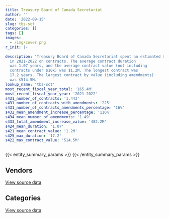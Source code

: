 ```yaml
---
title: Treasury Board of Canada Secretariat
author: ''
date: '2022-09-15'
slug: tbs-sct
categories: []
tags: []
images:
  - /img/cover.png
r_init: |-
  
description: 'Treasury Board of Canada Secretariat spent an estimated $165.4M
  in 2021-2022 on contracts. The average contract duration
  was 1.07 years, and the average contract value (not including
  contracts under $10k) was $1.2M. The longest contract was
  17.2 years. The largest contract by value (including amendments)
  was $514.5M.'
lookup_name: 'tbs-sct'
most_recent_fiscal_year_total: '165.4M'
most_recent_fiscal_year_year: '2021-2022'
s431_number_of_contracts: '1,443'
s431_number_of_contracts_with_amendments: '225'
s431_number_of_contracts_amendments_percentage: '16%'
s432_mean_amendment_increase_percentage: '116%'
s434_mean_number_of_amendments: '1.49'
s433_total_amendment_increase_value: '482.2M'
s424_mean_duration: '1.07'
s421_mean_contract_value: '1.2M'
s425_max_duration: '17.2'
s422_max_contract_value: '514.5M'
---
```


<script src="/rmarkdown-libs/htmlwidgets/htmlwidgets.js"></script>
<link href="/rmarkdown-libs/datatables-css/datatables-crosstalk.css" rel="stylesheet" />
<script src="/rmarkdown-libs/datatables-binding/datatables.js"></script>
<script src="/rmarkdown-libs/jquery/jquery-3.6.0.min.js"></script>
<link href="/rmarkdown-libs/dt-core-bootstrap/css/dataTables.bootstrap.min.css" rel="stylesheet" />
<link href="/rmarkdown-libs/dt-core-bootstrap/css/dataTables.bootstrap.extra.css" rel="stylesheet" />
<script src="/rmarkdown-libs/dt-core-bootstrap/js/jquery.dataTables.min.js"></script>
<script src="/rmarkdown-libs/dt-core-bootstrap/js/dataTables.bootstrap.min.js"></script>
<link href="/rmarkdown-libs/crosstalk/css/crosstalk.min.css" rel="stylesheet" />
<script src="/rmarkdown-libs/crosstalk/js/crosstalk.min.js"></script>
<script src="/rmarkdown-libs/htmlwidgets/htmlwidgets.js"></script>
<link href="/rmarkdown-libs/datatables-css/datatables-crosstalk.css" rel="stylesheet" />
<script src="/rmarkdown-libs/datatables-binding/datatables.js"></script>
<script src="/rmarkdown-libs/jquery/jquery-3.6.0.min.js"></script>
<link href="/rmarkdown-libs/dt-core-bootstrap/css/dataTables.bootstrap.min.css" rel="stylesheet" />
<link href="/rmarkdown-libs/dt-core-bootstrap/css/dataTables.bootstrap.extra.css" rel="stylesheet" />
<script src="/rmarkdown-libs/dt-core-bootstrap/js/jquery.dataTables.min.js"></script>
<script src="/rmarkdown-libs/dt-core-bootstrap/js/dataTables.bootstrap.min.js"></script>
<link href="/rmarkdown-libs/crosstalk/css/crosstalk.min.css" rel="stylesheet" />
<script src="/rmarkdown-libs/crosstalk/js/crosstalk.min.js"></script>

{{< entity_summary_params >}}
{{< /entity_summary_params >}}

## Vendors

<div id="htmlwidget-1" style="width:100%;height:auto;" class="datatables html-widget"></div>
<script type="application/json" data-for="htmlwidget-1">{"x":{"style":"bootstrap","filter":"none","vertical":false,"data":[["<a href=\"/vendors/49_solutions/\">49 Solutions<\/a>","<a href=\"/vendors/abs_americas/\">ABS Americas<\/a>","<a href=\"/vendors/accenture/\">Accenture<\/a>","<a href=\"/vendors/advanced_chippewa_technologies/\">Advanced Chippewa Technologies<\/a>","<a href=\"/vendors/altis_human_resources/\">Altis Human Resources<\/a>","<a href=\"/vendors/amazon/\">Amazon<\/a>","<a href=\"/vendors/aon_reed_stenhouse/\">Aon Reed Stenhouse<\/a>","<a href=\"/vendors/artemp_personnel_services/\">Artemp Personnel Services<\/a>","<a href=\"/vendors/avi_spl_canada/\">AVI SPL Canada<\/a>","<a href=\"/vendors/bdo_canada/\">BDO Canada<\/a>","<a href=\"/vendors/bell_canada/\">Bell Canada<\/a>","<a href=\"/vendors/ca/\">CA<\/a>","<a href=\"/vendors/cache_computer_consulting/\">Cache Computer Consulting<\/a>","<a href=\"/vendors/canada_post/\">Canada Post<\/a>","<a href=\"/vendors/canadian_corps_of_commissionaires/\">Canadian Corps of Commissionaires<\/a>","<a href=\"/vendors/carahsoft_technology/\">Carahsoft Technology<\/a>","<a href=\"/vendors/carleton_university/\">Carleton University<\/a>","<a href=\"/vendors/cbci_telecom/\">CBCI Telecom<\/a>","<a href=\"/vendors/cdw_canada/\">CDW Canada<\/a>","<a href=\"/vendors/cgi/\">CGI<\/a>","<a href=\"/vendors/cision_canada/\">Cision Canada<\/a>","<a href=\"/vendors/cistel_technology/\">Cistel Technology<\/a>","<a href=\"/vendors/closereach/\">CloseReach<\/a>","<a href=\"/vendors/colliers_project_leaders/\">Colliers Project Leaders<\/a>","<a href=\"/vendors/compugen/\">Compugen<\/a>","<a href=\"/vendors/conexsys/\">CONEXSYS<\/a>","<a href=\"/vendors/connex_telecommunications/\">Connex Telecommunications<\/a>","<a href=\"/vendors/contract_community/\">Contract Community<\/a>","<a href=\"/vendors/coradix_technology_consulting/\">Coradix Technology Consulting<\/a>","<a href=\"/vendors/csdc_systems/\">CSDC Systems<\/a>","<a href=\"/vendors/dalhousie_university/\">Dalhousie University<\/a>","<a href=\"/vendors/delco_automation/\">Delco Automation<\/a>","<a href=\"/vendors/dell_computer/\">Dell Computer<\/a>","<a href=\"/vendors/deloitte/\">Deloitte<\/a>","<a href=\"/vendors/dls_technology/\">DLS Technology<\/a>","<a href=\"/vendors/donna_cona/\">Donna Cona<\/a>","<a href=\"/vendors/eclipsys_solutions/\">Eclipsys Solutions<\/a>","<a href=\"/vendors/ecole_de_langues_abce/\">Ecole De Langues Abce<\/a>","<a href=\"/vendors/ecole_de_langues_la_cite/\">Ecole De Langues La Cite<\/a>","<a href=\"/vendors/environics_research_group/\">Environics Research Group<\/a>","<a href=\"/vendors/ernst_young/\">Ernst Young<\/a>","<a href=\"/vendors/evaluation_personnel_selection/\">Evaluation Personnel Selection<\/a>","<a href=\"/vendors/excel_human_resources/\">Excel Human Resources<\/a>","<a href=\"/vendors/fast_track_staffing/\">Fast Track Staffing<\/a>","<a href=\"/vendors/ford_motor_company/\">Ford Motor Company<\/a>","<a href=\"/vendors/forrester_research/\">Forrester Research<\/a>","<a href=\"/vendors/gartner/\">Gartner<\/a>","<a href=\"/vendors/gc_strategies/\">GC Strategies<\/a>","<a href=\"/vendors/general_dynamics/\">General Dynamics<\/a>","<a href=\"/vendors/genesis_integration/\">Genesis Integration<\/a>","<a href=\"/vendors/gilmore_reproductions/\">Gilmore Reproductions<\/a>","<a href=\"/vendors/global_knowledge/\">Global Knowledge<\/a>","<a href=\"/vendors/global_upholstery/\">Global Upholstery<\/a>","<a href=\"/vendors/goss_gilroy/\">Goss Gilroy<\/a>","<a href=\"/vendors/graybridge_international_consulting/\">Graybridge International Consulting<\/a>","<a href=\"/vendors/i4c_information_technology/\">I4C Information Technology<\/a>","<a href=\"/vendors/ibiska_telecom/\">Ibiska Telecom<\/a>","<a href=\"/vendors/ibm_canada/\">IBM Canada<\/a>","<a href=\"/vendors/iceberg_networks/\">Iceberg Networks<\/a>","<a href=\"/vendors/imp_group/\">IMP Group<\/a>","<a href=\"/vendors/info_tech_research_group/\">Info Tech Research Group<\/a>","<a href=\"/vendors/insa/\">INSA<\/a>","<a href=\"/vendors/ipss/\">IPSS<\/a>","<a href=\"/vendors/itex/\">ITEX<\/a>","<a href=\"/vendors/konica_minolta_business_solutions/\">Konica Minolta Business Solutions<\/a>","<a href=\"/vendors/kpmg/\">KPMG<\/a>","<a href=\"/vendors/les_traductions_tessier/\">Les Traductions Tessier<\/a>","<a href=\"/vendors/like_10/\">Like 10<\/a>","<a href=\"/vendors/linovati/\">Linovati<\/a>","<a href=\"/vendors/lro_staffing/\">LRO Staffing<\/a>","<a href=\"/vendors/lumina_it/\">Lumina IT<\/a>","<a href=\"/vendors/maplesoft_consulting/\">Maplesoft Consulting<\/a>","<a href=\"/vendors/maxsys_staffing_and_consulting/\">Maxsys Staffing and Consulting<\/a>","<a href=\"/vendors/mccarthy_tetrault/\">McCarthy Tetrault<\/a>","<a href=\"/vendors/mdos_consulting/\">MDOS Consulting<\/a>","<a href=\"/vendors/media_q/\">Media Q<\/a>","<a href=\"/vendors/microsoft_canada/\">Microsoft Canada<\/a>","<a href=\"/vendors/mnp/\">MNP<\/a>","<a href=\"/vendors/modis_canada/\">Modis Canada<\/a>","<a href=\"/vendors/morneau_shepell/\">Morneau Shepell<\/a>","<a href=\"/vendors/newfound_recruiting/\">Newfound Recruiting<\/a>","<a href=\"/vendors/nisha_techonologies/\">Nisha Techonologies<\/a>","<a href=\"/vendors/northern_micro/\">Northern Micro<\/a>","<a href=\"/vendors/nova_networks/\">Nova Networks<\/a>","<a href=\"/vendors/onix_networking_canada/\">Onix Networking Canada<\/a>","<a href=\"/vendors/onx_enterprise_solutions/\">OnX Enterprise Solutions<\/a>","<a href=\"/vendors/opentext/\">OpenText<\/a>","<a href=\"/vendors/oproma/\">Oproma<\/a>","<a href=\"/vendors/optiv_canada_federal/\">Optiv Canada Federal<\/a>","<a href=\"/vendors/oracle_canada/\">Oracle Canada<\/a>","<a href=\"/vendors/orangutech/\">Orangutech<\/a>","<a href=\"/vendors/pitney_bowes/\">Pitney Bowes<\/a>","<a href=\"/vendors/pleiad_canada/\">Pleiad Canada<\/a>","<a href=\"/vendors/pricewaterhouse_coopers/\">Pricewaterhouse Coopers<\/a>","<a href=\"/vendors/printers_plus/\">Printers Plus<\/a>","<a href=\"/vendors/procom_consultants/\">Procom Consultants<\/a>","<a href=\"/vendors/prologic_systems/\">Prologic Systems<\/a>","<a href=\"/vendors/prosci_canada/\">Prosci Canada<\/a>","<a href=\"/vendors/protak_consulting_group/\">Protak Consulting Group<\/a>","<a href=\"/vendors/qmr/\">QMR<\/a>","<a href=\"/vendors/queen_s_university/\">Queen’s University<\/a>","<a href=\"/vendors/quintet_consulting/\">Quintet Consulting<\/a>","<a href=\"/vendors/randstad/\">Randstad<\/a>","<a href=\"/vendors/rhea/\">RHEA<\/a>","<a href=\"/vendors/rogers/\">Rogers<\/a>","<a href=\"/vendors/samson_associes/\">Samson Associes<\/a>","<a href=\"/vendors/sap/\">SAP<\/a>","<a href=\"/vendors/sas_institute/\">SAS Institute<\/a>","<a href=\"/vendors/shi_canada/\">SHI Canada<\/a>","<a href=\"/vendors/si_systems/\">SI Systems<\/a>","<a href=\"/vendors/sierra_systems_group/\">Sierra Systems Group<\/a>","<a href=\"/vendors/softchoice/\">Softchoice<\/a>","<a href=\"/vendors/solotech/\">Solotech<\/a>","<a href=\"/vendors/stantec/\">Stantec<\/a>","<a href=\"/vendors/sun_life_assurance_company/\">Sun Life Assurance Company<\/a>","<a href=\"/vendors/suse_software_solutions_canada/\">SUSE Software Solutions Canada<\/a>","<a href=\"/vendors/systematix_solutions/\">Systematix Solutions<\/a>","<a href=\"/vendors/systemscope/\">Systemscope<\/a>","<a href=\"/vendors/tag_hr/\">Tag HR<\/a>","<a href=\"/vendors/tankatek/\">Tankatek<\/a>","<a href=\"/vendors/tecsis/\">Tecsis<\/a>","<a href=\"/vendors/teknion/\">Teknion<\/a>","<a href=\"/vendors/teksystems_canada/\">TEKsystems Canada<\/a>","<a href=\"/vendors/telecom_computer_services/\">Telecom Computer Services<\/a>","<a href=\"/vendors/telus_canada/\">Telus Canada<\/a>","<a href=\"/vendors/teramach_technologies/\">Teramach Technologies<\/a>","<a href=\"/vendors/tes_contract_services/\">TES Contract Services<\/a>","<a href=\"/vendors/the_aim_group/\">The AIM Group<\/a>","<a href=\"/vendors/the_canada_life_assurance_company/\">The Canada Life Assurance Company<\/a>","<a href=\"/vendors/the_halifax_group/\">The Halifax Group<\/a>","<a href=\"/vendors/the_masha_krupp_translation_group/\">The Masha Krupp Translation Group<\/a>","<a href=\"/vendors/the_right_door_consulting/\">The Right Door Consulting<\/a>","<a href=\"/vendors/thomas_schmidt/\">Thomas Schmidt<\/a>","<a href=\"/vendors/thomson_reuters/\">Thomson Reuters<\/a>","<a href=\"/vendors/tiree/\">Tiree<\/a>","<a href=\"/vendors/totem_offisource/\">Totem Offisource<\/a>","<a href=\"/vendors/tpg_technology_consultants/\">TPG Technology Consultants<\/a>","<a href=\"/vendors/turtle_island_staffing/\">Turtle Island Staffing<\/a>","<a href=\"/vendors/university_of_ottawa/\">University of Ottawa<\/a>","<a href=\"/vendors/university_of_toronto/\">University of Toronto<\/a>","<a href=\"/vendors/university_of_waterloo/\">University of Waterloo<\/a>","<a href=\"/vendors/westbury_national_show_systems/\">Westbury National Show Systems<\/a>","<a href=\"/vendors/wolters_kluwer/\">Wolters Kluwer<\/a>","<a href=\"/vendors/wpp_group_canada_communications/\">WPP Group Canada Communications<\/a>","<a href=\"/vendors/wsp/\">WSP<\/a>","<a href=\"/vendors/zernam_enterprise/\">Zernam Enterprise<\/a>"],[null,null,null,191458.67,702033.6,null,null,162523.32,454015.37,null,null,null,4853119.27,null,655827.59,null,null,67992.94,141795.16,32085.56,1758.33,null,733572.3,null,null,107511.24,null,118226.25,10311.25,46843.22,102900,null,46085.86,768440.59,42709.88,null,248509.73,82545.01,1170429.9,null,1578979.82,null,410915.89,65356.57,null,null,2142610.47,2275318.58,null,78390.37,null,27120,null,418716.26,281276.49,1347344.25,714420.33,6425282.22,156311.51,9315.68,171432.3,88724.55,null,115043.77,401346.52,421651.59,503928.02,null,49494.11,null,337699.48,null,479057.59,null,154761.14,27894.27,2033506.98,135152.71,null,2243.4,null,951769.62,1580426.74,16907.04,901471.91,33900,24998.99,null,null,1973081.7,61552.62,1420.55,1053663.46,427948.74,78783.5,348472.52,27097.72,299167.5,129945.32,500945.39,null,null,692655.8,null,51019.54,24861.24,1087583.48,16415.25,null,1991292.66,161228.77,49883.5,null,2071.67,41432923.03,null,19047425.26,70564.5,39184.18,null,null,46817.51,24577.5,null,5660.25,54257.97,783081.15,984580.77,null,158026.82,1362079.17,null,149740,null,639993.11,10576.8,null,83051.52,37698.75,21598.6,null,48535.81,3305.01,null,null,null],[null,null,null,52632.46,2027676.87,null,null,null,154633.83,215411.9,null,null,5491184.49,446.74,633831.94,3706.34,22261,153131.35,25956.1,null,10163.17,383952.55,241802.53,192100,null,57827.78,2159.83,99499.89,null,11807.06,null,97559.73,null,1917992.61,29506.43,null,null,82771.16,1537744.25,81643.54,1161937.17,null,35683.8,36871.85,9785.02,2159.34,1935040.51,2789043.33,11004.14,null,21637.24,null,24998.71,442505.44,230444.12,162419.58,698301.12,4443546.42,17174.37,27719.84,78708.82,null,null,null,384556.61,39900,38657.49,null,null,29662.5,338624.69,105903.6,604825.74,114727.07,194961.15,28944.84,2901068.97,279628.85,null,5006.61,null,1798404.11,662955.04,62290.08,903941.7,null,null,79715.85,null,null,1215920.6,null,1261753.47,420219.79,110410.83,159071.6,5844.61,284839.1,128824.68,875251.64,null,78360.93,824823.91,27056.33,46686.37,39324,4109351.5,127612.53,77600.26,3449651,161670.5,142016.74,null,22788.33,41546437.88,null,14398340.28,183622.82,117131.14,null,null,65486.08,1475894.78,null,null,122493.01,1681301.26,914052.23,null,40697.32,1365810.9,258991.9,150150.25,20195.7,null,null,818057.46,18790.44,24096.75,null,null,20719.34,24944.99,null,null,23479.14],[140485.08,31176.25,null,29452.08,925003.03,658790,null,null,null,null,null,null,4968721.91,12547.02,699340.19,46294.45,null,54236.12,26417.34,null,null,921991.33,438513.91,null,null,null,22813.17,null,null,30902.04,null,65717.7,null,2312773.61,87301.31,null,null,41385.58,1254802.57,73105.1,817066.34,null,963735.85,84003.62,45366.89,64436.36,1092549.56,1517169.1,null,null,11788.16,null,null,403605.08,151939.43,null,null,1725012.93,40523.43,19464.48,61477.55,182325.42,null,null,273072.2,27922.43,null,null,null,null,653263.99,73016.08,195174.26,450272.93,296011.14,41970.26,6680433.55,55918.28,null,4992.93,473897.39,19217.06,2268387.16,12546.57,755754.54,null,null,null,23962.89,null,1771488.97,null,1100710.59,595810.87,54679.18,867617.65,null,null,null,549029.54,39550,97551.61,800275.61,233916.24,33105.34,null,6981465.09,null,null,5064924.6,161228.77,135207.53,56334.13,null,41432923.03,174401.4,16149799.83,39550,354684.49,null,null,17016.64,2185472.01,null,null,72764.79,1949625.88,1102103,null,null,1362079.17,615882.71,149740,null,39995.22,null,998632.01,33857.96,null,null,39954.54,null,32797.31,81726.25,null,null],[445887.42,8741,452000,108002.86,679762.72,658790,10735,null,543603.68,681201.13,14059.37,25349.97,5803813.17,12660.02,622091.18,98673.77,null,1185.02,13263.02,null,null,921991.33,2010431.71,null,24957.72,null,null,null,null,37865.07,null,129299.16,null,2158535.99,109670.45,39324,null,null,488600.39,null,762304.8,79816.53,1015169.5,58401.71,null,25004.23,984080.81,1894144.62,null,null,null,null,null,504579.96,65146.72,10593.75,null,890979.24,null,null,350919.38,173111.19,4676.13,null,339622.66,12023.07,null,2415.12,null,null,3100171.34,1782220.52,null,null,857872.26,65061.05,8236229.56,155223.53,1782220.52,4992.93,492799.28,null,1852484.22,133.46,null,null,null,null,59581.02,32387.97,636805.71,null,1140809.1,4256999.39,54679.18,1427156.31,null,21481.3,null,819101.02,27459,67517.71,760460.06,171359.61,43528.17,5322.59,6439693.67,207.33,24698.7,5287804.85,161228.77,28535.54,63962.21,null,41432923.03,196422.3,26162453.05,17927.62,500522.53,97719.01,11884.05,null,2185472.01,79955.21,null,24288.99,933215.26,1477235.38,17935425.62,null,1362079.17,231801.34,149740,null,39999.58,null,183310.53,5293.36,40680,null,40818.93,null,147553.59,295720,7076.77,null]],"container":"<table class=\"table table-striped table-hover row-border order-column display\">\n  <thead>\n    <tr>\n      <th>Vendor<\/th>\n      <th>2018-2019<\/th>\n      <th>2019-2020<\/th>\n      <th>2020-2021<\/th>\n      <th>2021-2022<\/th>\n    <\/tr>\n  <\/thead>\n<\/table>","options":{"order":[[4,"desc"]],"pageLength":10,"autoWidth":true,"columnDefs":[{"targets":1,"render":"function(data, type, row, meta) {\n    return type !== 'display' ? data : DTWidget.formatCurrency(data, \"$\", 2, 3, \",\", \".\", true, null);\n  }"},{"targets":2,"render":"function(data, type, row, meta) {\n    return type !== 'display' ? data : DTWidget.formatCurrency(data, \"$\", 2, 3, \",\", \".\", true, null);\n  }"},{"targets":3,"render":"function(data, type, row, meta) {\n    return type !== 'display' ? data : DTWidget.formatCurrency(data, \"$\", 2, 3, \",\", \".\", true, null);\n  }"},{"targets":4,"render":"function(data, type, row, meta) {\n    return type !== 'display' ? data : DTWidget.formatCurrency(data, \"$\", 2, 3, \",\", \".\", true, null);\n  }"},{"width":"16%","targets":[1,2,3,4]},{"className":"dt-right","targets":[1,2,3,4]}],"orderClasses":false}},"evals":["options.columnDefs.0.render","options.columnDefs.1.render","options.columnDefs.2.render","options.columnDefs.3.render"],"jsHooks":[]}</script>
<p class="text-right">
<a href="https://github.com/GoC-Spending/contracts-data/tree/main/data/out/departments/tbs-sct/summary_by_fiscal_year_by_vendor.csv" class="source-data-link btn btn-link">View source data</a>
</p>

## Categories

<div id="htmlwidget-2" style="width:100%;height:auto;" class="datatables html-widget"></div>
<script type="application/json" data-for="htmlwidget-2">{"x":{"style":"bootstrap","filter":"none","vertical":false,"data":[["<a href=\"/categories/other/\">(Other)<\/a>","<a href=\"/categories/facilities_and_construction/\">Facilities and construction<\/a>","<a href=\"/categories/office_management/\">Office management<\/a>","<a href=\"/categories/professional_services/\">Professional services<\/a>","<a href=\"/categories/information_technology/\">Information technology<\/a>","<a href=\"/categories/medical/\">Medical<\/a>","<a href=\"/categories/transportation_and_logistics/\">Transportation and logistics<\/a>","<a href=\"/categories/industrial_products_and_services/\">Industrial products and services<\/a>","<a href=\"/categories/travel/\">Travel<\/a>","<a href=\"/categories/security_and_protection/\">Security and protection<\/a>","<a href=\"/categories/human_capital/\">Human capital<\/a>"],[4555.3,175233.74,728083.29,27564716.58,90033514.39,null,null,null,21005.76,621927.59,2025313.97],[null,178430.03,1524653.76,23261002.49,94332662.3,26642.34,9785.02,2488.87,10531.65,633831.94,2149350.48],[null,26991.77,367911.64,21167467.01,103115573.29,89414.83,45366.89,7616.53,null,696703.49,1711322.75],[24998.99,null,408986.78,41315001.58,121485968.47,83796.85,null,null,null,726868.97,1356541.45]],"container":"<table class=\"table table-striped table-hover row-border order-column display\">\n  <thead>\n    <tr>\n      <th>Category<\/th>\n      <th>2018-2019<\/th>\n      <th>2019-2020<\/th>\n      <th>2020-2021<\/th>\n      <th>2021-2022<\/th>\n    <\/tr>\n  <\/thead>\n<\/table>","options":{"order":[[4,"desc"]],"dom":"t","pageLength":30,"autoWidth":true,"columnDefs":[{"targets":1,"render":"function(data, type, row, meta) {\n    return type !== 'display' ? data : DTWidget.formatCurrency(data, \"$\", 2, 3, \",\", \".\", true, null);\n  }"},{"targets":2,"render":"function(data, type, row, meta) {\n    return type !== 'display' ? data : DTWidget.formatCurrency(data, \"$\", 2, 3, \",\", \".\", true, null);\n  }"},{"targets":3,"render":"function(data, type, row, meta) {\n    return type !== 'display' ? data : DTWidget.formatCurrency(data, \"$\", 2, 3, \",\", \".\", true, null);\n  }"},{"targets":4,"render":"function(data, type, row, meta) {\n    return type !== 'display' ? data : DTWidget.formatCurrency(data, \"$\", 2, 3, \",\", \".\", true, null);\n  }"},{"width":"16%","targets":[1,2,3,4]},{"className":"dt-right","targets":[1,2,3,4]}],"orderClasses":false,"lengthMenu":[10,25,30,50,100]}},"evals":["options.columnDefs.0.render","options.columnDefs.1.render","options.columnDefs.2.render","options.columnDefs.3.render"],"jsHooks":[]}</script>
<p class="text-right">
<a href="https://github.com/GoC-Spending/contracts-data/tree/main/data/out/departments/tbs-sct/summary_by_fiscal_year_by_category.csv" class="source-data-link btn btn-link">View source data</a>
</p>
